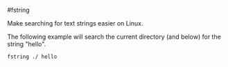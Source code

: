 #fstring

Make searching for text strings easier on Linux.

The following example will search the current directory (and below) for the string "hello".

`fstring ./ hello`


